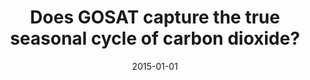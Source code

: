 ---
title: "Does GOSAT capture the true seasonal cycle of carbon dioxide?"
collection: publications
permalink: /publication/2015-01-01-Lindqvist201513023
date: 2015-01-01
venue: 'Atmospheric Chemistry and Physics'
paperurl: 'https://doi.org/10.5194/acp-15-13023-2015'
citation: 'Lindqvist et al., <b>Does GOSAT capture the true seasonal cycle of carbon dioxide?</b>, Atmospheric Chemistry and Physics, 2015-01-01, 10.5194/acp-15-13023-2015'
---